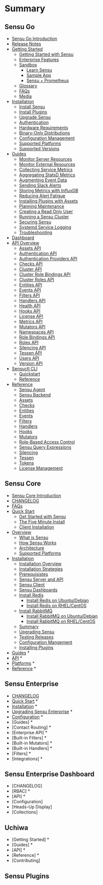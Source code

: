 # Summary

## Sensu Go

* [Sensu Go Introduction](./content/sensu-go/5.9/_index.md)
* [Release Notes](./content/sensu-go/5.9/release-notes.md)
* [Getting Started](./content/sensu-go/5.9/getting-started/get-started.md)
    * [Getting Started with Sensu](./content/sensu-go/5.9/getting-started/get-started.md)
    * [Enterprise Features](./content/sensu-go/5.9/getting-started/enterprise.md)
    * [Sandbox](./content/sensu-go/5.9/getting-started/sandbox.md)
        * [Learn Sensu](./content/sensu-go/5.9/getting-started/learn-sensu.md)
        * [Sample App](./content/sensu-go/5.9/getting-started/sample-app.md)
        * [Sensu + Prometheus](./content/sensu-go/5.9/getting-started/prometheus-metrics.md)
    * [Glossary](./content/sensu-go/5.9/getting-started/glossary.md)
    * [FAQs](./content/sensu-go/5.9/getting-started/faq.md)
    * [Media](./content/sensu-go/5.9/getting-started/media.md)
* [Installation](./content/sensu-go/5.9/installation/install-sensu.md)
    * [Install Sensu](./content/sensu-go/5.9/installation/install-sensu.md)
    * [Install Plugins](./content/sensu-go/5.9/installation/plugins.md)
    * [Upgrade Sensu](./content/sensu-go/5.9/installation/upgrade.md)
    * [Authentication](./content/sensu-go/5.9/installation/auth.md)
    * [Hardware Requirements](./content/sensu-go/5.9/installation/recommended-hardware.md)
    * [Binary-Only Distributions](./content/sensu-go/5.9/installation/verify.md)
    * [Configuration Management](./content/sensu-go/5.9/installation/configuration-management.md)
    * [Supported Platforms](./content/sensu-go/5.9/installation/platforms.md)
    * [Supported Versions](./content/sensu-go/5.9/installation/versions.md)
* [Guides](./content/sensu-go/5.9/guides/_index.md)
    * [Monitor Server Resources](./content/sensu-go/5.9/guides/monitor-server-resources.md)
    * [Monitor External Resources](./content/sensu-go/5.9/guides/monitor-external-resources.md)
    * [Collecting Service Metrics](./content/sensu-go/5.9/guides/extract-metrics-with-checks.md)
    * [Aggregating StatsD Metrics](./content/sensu-go/5.9/guides/aggregate-metrics-statsd.md)
    * [Augmenting Event Data](./content/sensu-go/5.9/guides/enrich-events-with-hooks.md)
    * [Sending Slack Alerts](./content/sensu-go/5.9/guides/send-slack-alerts.md)
    * [Storing Metrics with InfluxDB](./content/sensu-go/5.9/guides/influx-db-metric-handler.md	)
    * [Reducing Alert Fatigue](./content/sensu-go/5.9/guides/reduce-alert-fatigue.md)
    * [Installing Plugins with Assets](./content/sensu-go/5.9/guides/install-check-executables-with-assets.md)
    * [Planning Maintenance](./content/sensu-go/5.9/guides/plan-maintenance.md)
    * [Creating a Read Only User](./content/sensu-go/5.9/guides/create-read-only-user.md)
    * [Running a Sensu Cluster](./content/sensu-go/5.9/guides/clustering.md)
    * [Securing Sensu](./content/sensu-go/5.9/guides/securing-sensu.md)
    * [Systemd Service Logging](./content/sensu-go/5.9/guides/systemd-logs.md)
    * [Troubleshooting](./content/sensu-go/5.9/guides/troubleshooting.md)
* [Dashboard](./content/sensu-go/5.9/dashboard/overview.md)
*   [API Overview](./content/sensu-go/5.9/api/overview.md)
    * [Assets API](./content/sensu-go/5.9/api/assets.md)
    * [Authentication API](./content/sensu-go/5.9/api/auth.md)
    * [Authentication Providers API](./content/sensu-go/5.9/api/authproviders.md)
    * [Checks API](./content/sensu-go/5.9/api/checks.md)
    * [Cluster API](./content/sensu-go/5.9/api/cluster.md)
    * [Cluster Role Bindings API](./content/sensu-go/5.9/api/cluster-role-bindings.md)
    * [Cluster Roles API](./content/sensu-go/5.9/api/roles.md)
    * [Entities API](./content/sensu-go/5.9/api/entities.md)
    * [Events API](./content/sensu-go/5.9/api/events.md)
    * [Filters API](./content/sensu-go/5.9/api/filters.md)
    * [Handlers API](./content/sensu-go/5.9/api/handlers.md)
    * [Health API](./content/sensu-go/5.9/api/health.md)
    * [Hooks API](./content/sensu-go/5.9/api/hooks.md)
    * [License API](./content/sensu-go/5.9/api/license.md)
    * [Metrics API](./content/sensu-go/5.9/api/metrics.md)
    * [Mutators API](./content/sensu-go/5.9/api/mutators.md)
    * [Namespaces API](./content/sensu-go/5.9/api/namespaces.md)
    * [Role Bindings API](./content/sensu-go/5.9/api/role-bindings.md)
    * [Roles API](./content/sensu-go/5.9/api/roles.md)
    * [Silencing API](./content/sensu-go/5.9/api/silenced.md)
    * [Tessen API](./content/sensu-go/5.9/api/tessen.md)
    * [Users API](./content/sensu-go/5.9/api/users.md)
    * [Version API](./content/sensu-go/5.9/api/version.md)
* [Sensuctl CLI](./content/sensu-go/5.9/sensuctl/_index.md)
    * [Quickstart](./content/sensu-go/5.9/sensuctl/quickstart.md)
    * [Reference](./content/sensu-go/5.9/sensuctl/reference.md)
* [Reference](./content/sensu-go/5.9/reference/_index.md)
    * [Sensu Agent](./content/sensu-go/5.9/reference/agent.md)
    * [Sensu Backend](./content/sensu-go/5.9/reference/backend.md)
    * [Assets](./content/sensu-go/5.9/reference/assets.md)
    * [Checks](./content/sensu-go/5.9/reference/checks.md)
    * [Entities](./content/sensu-go/5.9/reference/entities.md)
    * [Events](./content/sensu-go/5.9/reference/events.md)
    * [Filters](./content/sensu-go/5.9/reference/filters.md)
    * [Handlers](./content/sensu-go/5.9/reference/handlers.md)
    * [Hooks](./content/sensu-go/5.9/reference/hooks.md)
    * [Mutators](./content/sensu-go/5.9/reference/mutators.md)
    * [Role-Based Access Control](./content/sensu-go/5.9/reference/rbac.md)
    * [Sensu Query Expressions](./content/sensu-go/5.9/reference/sensu-query-expressions.md)
    * [Silencing](./content/sensu-go/5.9/reference/silencing.md)
    * [Tessen](./content/sensu-go/5.9/reference/tessen.md)
    * [Tokens](./content/sensu-go/5.9/reference/tokens.md)
    * [License Management](./content/sensu-go/5.9/reference/license.md)
## Sensu Core

* [Sensu Core Introduction](./content/sensu-core/1.7/_index.md)
* [CHANGELOG](./content/sensu-core/1.7/changelog.md)
* [FAQs](./content/sensu-core/1.7/faq.md)
* [Quick Start](./content/sensu-core/1.7/quick-start/_index.md)
    * [Get Started with Sensu](./content/sensu-core/1.7/quick-start/learn-sensu-basics.md)
    * [The Five Minute Install](./content/sensu-core/1.7/quick-start/five-minute-install.md)
    * [Client Installation](./content/sensu-core/1.7/quick-start/client-installation.md)
* [Overview](./content/sensu-core/1.7/overview/_index.md)
    * [What is Sensu](./content/sensu-core/1.7/overview/what-is-sensu.md)
    * [How Sensu Works](./content/sensu-core/1.7/overview/how-sensu-works.md)
    * [Architecture](./content/sensu-core/1.7/overview/architecture.md)
    * [Supported Platforms](./content/sensu-core/1.7/overview/platforms.md)
* [Installation](./content/sensu-core/1.7/installation/_index.md)
    * [Installation Overview](./content/sensu-core/1.7/installation/overview.md)
    * [Installation Strategies](./content/sensu-core/1.7/installation/installatin-strategies.md)
    * [Prerequisistes](./content/sensu-core/1.7/installation/installation-prerequisites.md)
    * [Sensu Server and API](./content/sensu-core/1.7/installation/install-sensu-server-api.md)
    * [Sensu Client](./content/sensu-core/1.7/installation/install-sensu-client.md)
    * [Sensu Dashboards](./content/sensu-core/1.7/installation/install-a-dashboard.md)
    * [Install Redis](./content/sensu-core/1.7/installation/install-redis.md)
        * [Install Redis on Ubuntu/Debian](./content/sensu-core/1.7/installation/install-redis-on-ubuntu-debian.md)
        * [Install Redis on RHEL/CentOS](./content/sensu-core/1.7/installation/install-redis-on-rhel-centos.md)
    * [Install RabbitMQ](./content/sensu-core/1.7/installation/install-rabbitmq.md)
        * [Install RabbitMQ on Ubuntu/Debian](./content/sensu-core/1.7/installation/install-rabbitmq-on-ubuntu-debian.md)
        * [Install RabbitMQ on RHEL/CentOS](./content/sensu-core/1.7/installation/install-rabbitmq-on-rhel-centos.md)
    * [Summary](./content/sensu-core/1.7/installation/summary.md)
    * [Upgrading Sensu](./content/sensu-core/1.7/installation/upgrading.md)
    * [Testing Releases](./content/sensu-core/1.7/installation/testing-prereleases.md)
    * [Configuration Mangement](./content/sensu-core/1.7/installation/configuration-management.md)
    * [Installing Plugins](./content/sensu-core/1.7/installation/installing-plugins.md)
* [Guides]()
    *
* [API]()
    *
* [Platforms]()
    *
* [Reference]()
    *

## Sensu Enterprise

* [CHANGELOG]()
* [Quick Start]()
    *
* [Installation]()
    *
* [Upgrading Sensu Enterprise]()
    *
* [Configuration]()
    *
* [Guides]
    *
* [Contact Routing]
    *
* [Enterprise API]
    *
* [Built-in Filters]
    *
* [Built-in Mutators]
    *
* [Built-in Handlers]
    *
* [Filters]
    *
* [Integrations]
    *

## Sensu Enterprise Dashboard

* [CHANGELOG]
* [RBAC]
    *
* [API]
    *
* [Configuration]
* [Heads-Up Display]
* [Collections]

## Uchiwa

* [Getting Started]
    *
* [Guides]
    *
* [API]
    *
* [Reference]
    *
* [Contributing]

## Sensu Plugins





